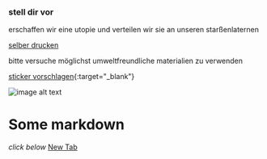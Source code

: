 ### stell dir vor
erschaffen wir eine utopie und verteilen wir sie an unseren starßenlaternen

[selber drucken]()

bitte versuche möglichst umweltfreundliche materialien zu verwenden

[sticker vorschlagen](https://s.surveyplanet.com/luEsaVNWi-x){:target="_blank"}


![image alt text](image_0.png)

# Some markdown
*click below*
<a href="example.com" target="_blank">New Tab</a>
